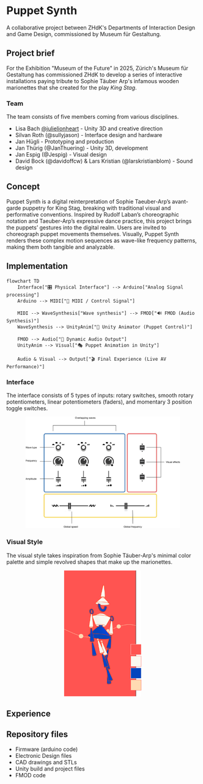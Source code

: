# Puppet Synth

A collaborative project between ZHdK's Departments of Interaction Design and Game Design, commissioned by Museum für Gestaltung.

## Project brief

For the Exhibition "Museum of the Future" in 2025, Zürich's Museum für Gestaltung has commissioned ZHdK to develop a series of interactive installations paying tribute to Sophie Täuber Arp's infamous wooden marionettes that she created for the play _King Stag_.

### Team

The team consists of five members coming from various disciplines.

- Lisa Bach [@julielionheart](https://github.com/julielionheart) - Unity 3D and creative direction
- Silvan Roth (@sullyjason) - Interface design and hardware
- Jan Hügli - Prototyping and production
- Jan Thürig (@JanThuering) - Unity 3D, development
- Jan Espig (@Jespig) - Visual design
- David Bock (@davidoffcw) & Lars Kristian (@larskristianblom) - Sound design

## Concept

Puppet Synth is a digital reinterpretation of Sophie Taeuber-Arp’s avant-garde puppetry for King Stag, breaking with traditional visual and performative conventions. Inspired by Rudolf Laban’s choreographic notation and Taeuber-Arp’s expressive dance practice, this project brings the puppets’ gestures into the digital realm. Users are invited to choreograph puppet movements themselves. Visually, Puppet Synth renders these complex motion sequences as wave-like frequency patterns, making them both tangible and analyzable.

 
## Implementation

```mermaid
flowchart TD
    Interface["🎛️ Physical Interface"] --> Arduino["Analog Signal processing"]
    Arduino --> MIDI["🎹 MIDI / Control Signal"]

    MIDI --> WaveSynthesis["Wave synthesis"] --> FMOD["🔊 FMOD (Audio Synthesis)"]
    WaveSynthesis --> UnityAnim["🕺 Unity Animator (Puppet Control)"]

    FMOD --> Audio["🎵 Dynamic Audio Output"]
    UnityAnim --> Visual["🎭 Puppet Animation in Unity"]

    Audio & Visual --> Output["🎬 Final Experience (Live AV Performance)"]
```
### Interface

The interface consists of 5 types of inputs: rotary switches, smooth rotary potentiometers, linear potentiometers (faders), and momentary 3 position toggle switches.
<p align="center">
<img src="/Images/InterfaceDescription.png" alt="Interface Diagram" width="80%"/>
</p>

### Visual Style

The visual style takes inspiration from Sophie Täuber-Arp's minimal color palette and simple revolved shapes that make up the marionettes.
<p align="center">
<img src="/Images/VisualStyle.png" alt="Interface Diagram" width="40%"/>
</p>

## Experience

## Repository files

- Firmware (arduino code)
- Electronic Design files
- CAD drawings and STLs
- Unity build and project files
- FMOD code



